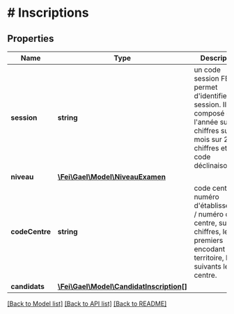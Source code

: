 # # Inscriptions

## Properties

Name | Type | Description | Notes
------------ | ------------- | ------------- | -------------
**session** | **string** | un code session FEI qui permet d&#39;identifier la session. Il est composé de l&#39;année sur 4 chiffres suivi du mois sur 2 chiffres et du code déclinaison. |
**niveau** | [**\Fei\Gael\Model\NiveauExamen**](NiveauExamen.md) |  |
**codeCentre** | **string** | code centre / numéro d&#39;établissement / numéro de centre, sur 6 chiffres, les 3 premiers encodant le territoire, les 3 suivants le centre. |
**candidats** | [**\Fei\Gael\Model\CandidatInscription[]**](CandidatInscription.md) |  |

[[Back to Model list]](../../README.md#models) [[Back to API list]](../../README.md#endpoints) [[Back to README]](../../README.md)
